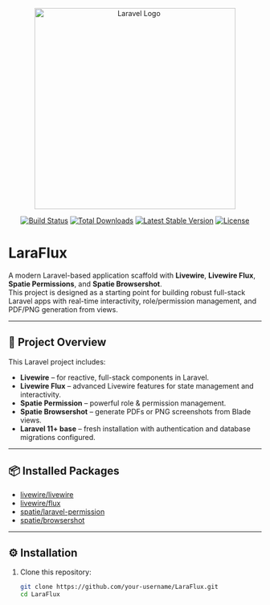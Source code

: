 <p align="center"><a href="https://laravel.com" target="_blank"><img src="https://raw.githubusercontent.com/laravel/art/master/logo-lockup/5%20SVG/2%20CMYK/1%20Full%20Color/laravel-logolockup-cmyk-red.svg" width="400" alt="Laravel Logo"></a></p>

<p align="center">
<a href="https://github.com/laravel/framework/actions"><img src="https://github.com/laravel/framework/workflows/tests/badge.svg" alt="Build Status"></a>
<a href="https://packagist.org/packages/laravel/framework"><img src="https://img.shields.io/packagist/dt/laravel/framework" alt="Total Downloads"></a>
<a href="https://packagist.org/packages/laravel/framework"><img src="https://img.shields.io/packagist/v/laravel/framework" alt="Latest Stable Version"></a>
<a href="https://packagist.org/packages/laravel/framework"><img src="https://img.shields.io/packagist/l/laravel/framework" alt="License"></a>
</p>

# LaraFlux

A modern Laravel-based application scaffold with **Livewire**, **Livewire Flux**, **Spatie Permissions**, and **Spatie Browsershot**.  
This project is designed as a starting point for building robust full-stack Laravel apps with real-time interactivity, role/permission management, and PDF/PNG generation from views.

---

## 🚀 Project Overview

This Laravel project includes:

- **Livewire** – for reactive, full-stack components in Laravel.
- **Livewire Flux** – advanced Livewire features for state management and interactivity.
- **Spatie Permission** – powerful role & permission management.
- **Spatie Browsershot** – generate PDFs or PNG screenshots from Blade views.
- **Laravel 11+ base** – fresh installation with authentication and database migrations configured.

---

## 📦 Installed Packages

- [livewire/livewire](https://laravel-livewire.com)  
- [livewire/flux](https://github.com/livewire/flux)  
- [spatie/laravel-permission](https://spatie.be/docs/laravel-permission)  
- [spatie/browsershot](https://spatie.be/docs/browsershot)  

---

## ⚙️ Installation

1. Clone this repository:
   ```bash
   git clone https://github.com/your-username/LaraFlux.git
   cd LaraFlux
